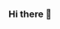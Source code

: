 ### Hi there 👋

<!--
**dukjoon/dukjoon** is a ✨ _special_ ✨ repository because its `README.md` (this file) appears on your GitHub profile.

Here are some ideas to get you started:

- 🔭 I’m currently working on ... Elice SW Academy
- 🌱 I’m currently learning ... Frontend, Python
- 👯 I’m looking to collaborate on ... Frontend project for begginers.
- 🤔 I’m looking for help with ... Algorithm with python
- 💬 Ask me about ... Html, Css
- 📫 How to reach me: ... Email: jungdukjoon@gmail.com
                          Instagram: dukjoon_
- 😄 Pronouns: ... Law students with coding
- ⚡ Fun fact: ... Currently learning github too :)
-->
